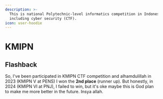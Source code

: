 ```yaml
---
description: >-
  This is national Polytechnic-level informatics competition in Indonesia,
  including cyber security (CTF).
icon: user-hoodie
---
```


# KMIPN

## Flashback

So, I've been participated in KMIPN CTF competition and alhamdulillah in 2023 (KMIPN V at PENS) I won the **2nd place** (runner up). But honestly, in 2024 (KMIPN VI at PNJ), I failed to win, but it's oke maybe this is God plan to make me more better in the future. Insya allah.
